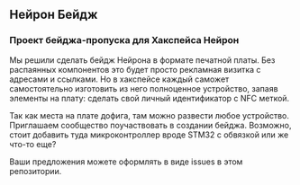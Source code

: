 ## Нейрон Бейдж
### Проект бейджа-пропуска для Хакспейса Нейрон

Мы решили сделать бейдж Нейрона в формате печатной платы. Без распаянных компонентов это будет просто рекламная визитка с адресами и ссылками. Но в хакспейсе каждый саможет самостоятельно изготовить из него полноценное устройство, запаяв элементы на плату: сделать свой личный идентификатор с NFC меткой.

Так как места на плате дофига, там можно развести любое устройство. Приглашаем сообщество поучаствовать в создании бейджа. Возможно, стоит добавить туда микроконтроллер вроде STM32 с обвязкой или же что-то еще? 

Ваши предложения можете оформлять в виде issues в этом репозитории.
